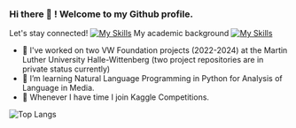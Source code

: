 ### Hi there 👋 ! Welcome to my Github profile.      

Let's stay connected! [![My Skills](https://skillicons.dev/icons?i=linkedin)](https://www.linkedin.com/in/annaverbytska/)
My academic background  [![My Skills](https://skillicons.dev/icons?i=linkedin)]([https://www.linkedin.com/in/annaverbytska/](https://orcid.org/my-orcid?orcid=0000-0002-4462-9738))

- 🔭 I've worked on two VW Foundation projects (2022-2024) at the Martin Luther University Halle-Wittenberg (two project repositories are in private status currently)
- 🌱 I’m learning Natural Language Programming in Python for Analysis of Language in Media. 
- 👯 Whenever I have time I join Kaggle Competitions. 

![Top Langs](https://github-readme-stats.vercel.app/api/top-langs/?username=alfonrodrisimon&layout=compact)

